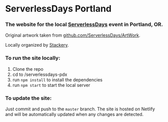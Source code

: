 # ServerlessDays Portland

### The website for the local [ServerlessDays](https://serverlessdays.io/) event in Portland, OR.

Original artwork taken from [github.com/ServerlessDays/ArtWork](https://github.com/ServerlessDays/ArtWork).

Locally organized by [Stackery](https://www.stackery.io/).

### To run the site locally:

1. Clone the repo
2. cd to /serverlessdays-pdx
3. run `npm install` to install the dependencies
4. run `npm start` to start the local server

### To update the site:

Just commit and push to the `master` branch. The site is hosted on Netlify and will be automatically updated when any changes are detected.